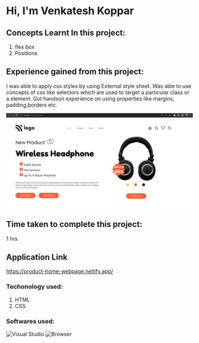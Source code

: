 # Hi, I'm Venkatesh Koppar

## Concepts Learnt In this project:

1. flex box 
2. Positions


## Experience gained from this project:
I was able to apply css styles by using External style sheet. 
Was able to use concepts of css like selectors which are used to target a particular class or a element. Got handson experience on using properties like margins, padding,borders etc.   

![image](./Output.png)

## Time taken to complete this project:
1 hrs

## Application Link
https://product-home-webpage.netlify.app/

### Techonology used:
1. HTML
2. CSS

### Softwares used:
![Visual Studio](https://img.shields.io/badge/Code--editor-Visual%20Studio-green)
![Browser](https://img.shields.io/badge/Browser-Google--Chrome-green)
